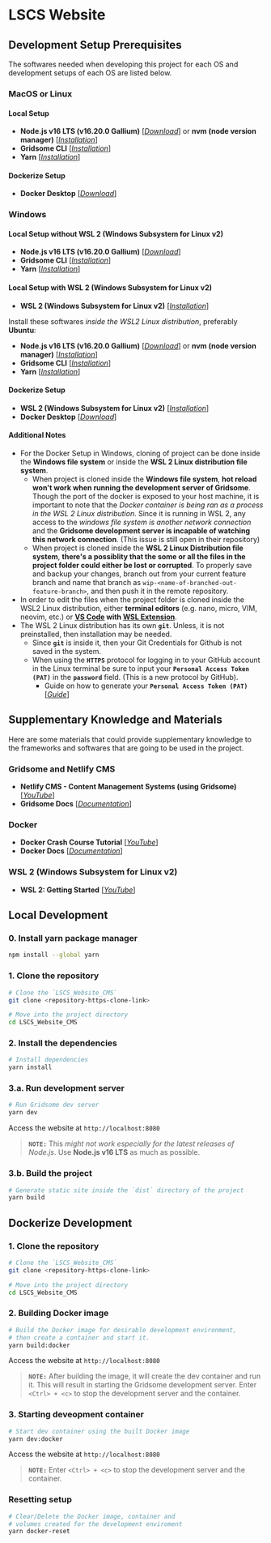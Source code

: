 # LSCS Website

## Development Setup Prerequisites 

The softwares needed when developing this project for each 
OS and development setups of each OS are listed below.

[NodeJSv16]: https://nodejs.org/download/release/latest-v16.x/ "Node.js v16 LTS"
[NVM]: https://github.com/nvm-sh/nvm#installing-and-updating "Node Version Manager"
[GridsomeCLI]: https://gridsome.org/docs/#how-to-install "Gridsome CLI"
[Yarn]: https://classic.yarnpkg.com/lang/en/docs/install/#alternatives-stable "Yarn"
[Docker]: https://docs.docker.com/get-docker/ "Docker"
[WSL2]: https://learn.microsoft.com/en-us/windows/wsl/install-manual "WSL2"

### MacOS or Linux

#### Local Setup

- **Node.js v16 LTS (v16.20.0 Gallium)** [*[Download][NodeJSv16]*] 
or **nvm (node version manager)** [*[Installation][NVM]*]
- **Gridsome CLI** [*[Installation][GridsomeCLI]*]
- **Yarn** [*[Installation][Yarn]*]

#### Dockerize Setup

- **Docker Desktop** [*[Download][Docker]*]

### Windows

#### Local Setup without WSL 2 (Windows Subsystem for Linux v2)

- **Node.js v16 LTS (v16.20.0 Gallium)** [*[Download][NodeJSv16]*]
- **Gridsome CLI** [*[Installation][GridsomeCLI]*]
- **Yarn** [*[Installation][Yarn]*]

#### Local Setup with WSL 2 (Windows Subsystem for Linux v2)

- **WSL 2 (Windows Subsystem for Linux v2)** [*[Installation][WSL2]*]

Install these softwares *inside the WSL2 Linux distribution*, preferably **Ubuntu**:

- **Node.js v16 LTS (v16.20.0 Gallium)** [*[Download][NodeJSv16]*] 
or **nvm (node version manager)** [*[Installation][NVM]*]
- **Gridsome CLI** [*[Installation][GridsomeCLI]*]
- **Yarn** [*[Installation][Yarn]*]

#### Dockerize Setup

- **WSL 2 (Windows Subsystem for Linux v2)** [*[Installation][WSL2]*]
- **Docker Desktop** [*[Download][Docker]*]

#### Additional Notes

- For the Docker Setup in Windows, cloning of project can be done inside
the **Windows file system** or inside the **WSL 2 Linux distribution file system**.
    - When project is cloned inside the **Windows file system**, **hot reload won't work
    when running the development server of Gridsome**. Though the port of the docker
    is exposed to your host machine, it is important to note that the *Docker container
    is being ran as a process in the WSL 2 Linux distribution*. Since it is running in
    WSL 2, any access to the *windows file system is another network connection* and the **Gridsome development server is incapable of watching this network connection**. (This 
    issue is still open in their repository)
    - When project is cloned inside the **WSL 2 Linux Distribution file system**,
    **there's a possiblity that the some or all the files in the project folder could
    either be lost or corrupted**. To properly save and backup your changes, branch out 
    from your current feature branch and name that branch as `wip-<name-of-branched-out-feature-branch>`, and then push it in the remote repository.
- In order to edit the files when the project folder is cloned inside the WSL2
Linux distribution, either **terminal editors** (e.g. nano, micro, VIM, neovim, etc.) or 
**[VS Code](https://code.visualstudio.com/) with 
[WSL Extension](https://marketplace.visualstudio.com/items?itemName=ms-vscode-remote.remote-wsl)**.
- The WSL 2 Linux distribution has its own **`git`**. Unless, it is not preinstalled, then 
installation may be needed.
    - Since **`git`** is inside it, then your Git Credentials for Github is not 
    saved in the system.
    - When using the **`HTTPS`** protocol for logging in to your GitHub account in the 
    Linux terminal be sure to input your **`Personal Access Token (PAT)`** in the 
    **`password`** field. (This is a new protocol by GitHub).
        - Guide on how to generate your **`Personal Access Token (PAT)`** 
        [*[Guide](https://docs.github.com/en/authentication/keeping-your-account-and-data-secure/creating-a-personal-access-token#creating-a-personal-access-token-classic)*]

## Supplementary Knowledge and Materials

Here are some materials that could provide supplementary knowledge to the frameworks
and softwares that are going to be used in the project.

### Gridsome and Netlify CMS

- **Netlify CMS - Content Management Systems (using Gridsome)** 
[*[YouTube](https://www.youtube.com/watch?v=ryP1RMA7P9Y)*]
- **Gridsome Docs** [*[Documentation](https://gridsome.org/docs/)*]

### Docker

- **Docker Crash Course Tutorial** [*[YouTube](https://youtube.com/playlist?list=PL4cUxeGkcC9hxjeEtdHFNYMtCpjNBm3h7)*]
- **Docker Docs** [*[Documentation](https://docs.docker.com/)*]

### WSL 2 (Windows Subsystem for Linux v2)

- **WSL 2: Getting Started** [*[YouTube](https://www.youtube.com/watch?v=_fntjriRe48)*]

## Local Development

### 0. Install yarn package manager

```bash
npm install --global yarn
```

### 1. Clone the repository

```bash
# Clone the `LSCS_Website_CMS`
git clone <repository-https-clone-link>

# Move into the project directory
cd LSCS_Website_CMS
```

### 2. Install the dependencies

```bash
# Install dependencies
yarn install
```

### 3.a. Run development server

```bash
# Run Gridsome dev server
yarn dev
```

Access the website at `http://localhost:8080`

> **`NOTE:`** This *might not work especially for the latest releases of Node.js*. 
> Use **Node.js v16 LTS** as much as possible.

### 3.b. Build the project

```bash
# Generate static site inside the `dist` directory of the project
yarn build
```

## Dockerize Development

### 1. Clone the repository

```bash
# Clone the `LSCS_Website_CMS`
git clone <repository-https-clone-link>

# Move into the project directory
cd LSCS_Website_CMS
```

### 2. Building Docker image

```bash
# Build the Docker image for desirable development environment,
# then create a container and start it.
yarn build:docker
```

Access the website at `http://localhost:8080`

> **`NOTE:`** After building the image, it will create the dev container and run 
> it. This will result in starting the Gridsome development server. Enter `<Ctrl> + <c>`
> to stop the development server and the container.

### 3. Starting deveopment container

```bash
# Start dev container using the built Docker image
yarn dev:docker
```

Access the website at `http://localhost:8080`

> **`NOTE:`** Enter `<Ctrl> + <c>` to stop the development server and the container.

### Resetting setup

```bash
# Clear/Delete the Docker image, container and  
# volumes created for the development enviroment
yarn docker-reset
```